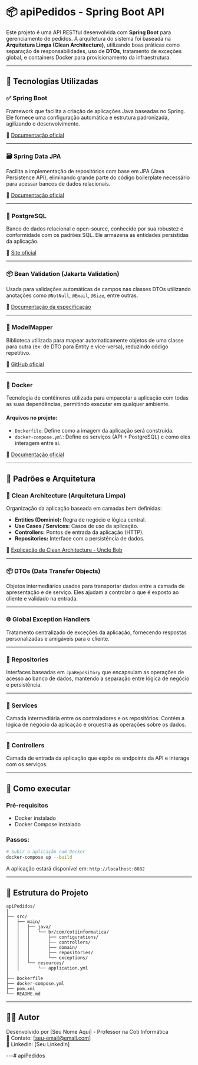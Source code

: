 # 📦 apiPedidos - Spring Boot API

Este projeto é uma API RESTful desenvolvida com **Spring Boot** para gerenciamento de pedidos. A arquitetura do sistema foi baseada na **Arquitetura Limpa (Clean Architecture)**, utilizando boas práticas como separação de responsabilidades, uso de **DTOs**, tratamento de exceções global, e containers Docker para provisionamento da infraestrutura.

---

## 🚀 Tecnologias Utilizadas

### ✅ Spring Boot
Framework que facilita a criação de aplicações Java baseadas no Spring. Ele fornece uma configuração automática e estrutura padronizada, agilizando o desenvolvimento.

🔗 [Documentação oficial](https://spring.io/projects/spring-boot)

---

### 🗃 Spring Data JPA
Facilita a implementação de repositórios com base em JPA (Java Persistence API), eliminando grande parte do código boilerplate necessário para acessar bancos de dados relacionais.

🔗 [Documentação oficial](https://spring.io/projects/spring-data-jpa)

---

### 🐘 PostgreSQL
Banco de dados relacional e open-source, conhecido por sua robustez e conformidade com os padrões SQL. Ele armazena as entidades persistidas da aplicação.

🔗 [Site oficial](https://www.postgresql.org/)

---

### 📦 Bean Validation (Jakarta Validation)
Usada para validações automáticas de campos nas classes DTOs utilizando anotações como `@NotNull`, `@Email`, `@Size`, entre outras.

🔗 [Documentação da especificação](https://jakarta.ee/specifications/bean-validation/)

---

### 🔄 ModelMapper
Biblioteca utilizada para mapear automaticamente objetos de uma classe para outra (ex: de DTO para Entity e vice-versa), reduzindo código repetitivo.

🔗 [GitHub oficial](https://github.com/modelmapper/modelmapper)

---

### 🐳 Docker
Tecnologia de contêineres utilizada para empacotar a aplicação com todas as suas dependências, permitindo executar em qualquer ambiente.

#### Arquivos no projeto:
- `Dockerfile`: Define como a imagem da aplicação será construída.
- `docker-compose.yml`: Define os serviços (API + PostgreSQL) e como eles interagem entre si.

🔗 [Documentação oficial](https://docs.docker.com/)

---

## 🧱 Padrões e Arquitetura

### 🧼 Clean Architecture (Arquitetura Limpa)
Organização da aplicação baseada em camadas bem definidas:
- **Entities (Domínio):** Regra de negócio e lógica central.
- **Use Cases / Services:** Casos de uso da aplicação.
- **Controllers:** Pontos de entrada da aplicação (HTTP).
- **Repositories:** Interface com a persistência de dados.

🔗 [Explicação de Clean Architecture - Uncle Bob](https://8thlight.com/blog/uncle-bob/2012/08/13/the-clean-architecture.html)

---

### 📦 DTOs (Data Transfer Objects)
Objetos intermediários usados para transportar dados entre a camada de apresentação e de serviço. Eles ajudam a controlar o que é exposto ao cliente e validado na entrada.

---

### 🌐 Global Exception Handlers
Tratamento centralizado de exceções da aplicação, fornecendo respostas personalizadas e amigáveis para o cliente.

---

### 🧾 Repositories
Interfaces baseadas em `JpaRepository` que encapsulam as operações de acesso ao banco de dados, mantendo a separação entre lógica de negócio e persistência.

---

### 🧠 Services
Camada intermediária entre os controladores e os repositórios. Contém a lógica de negócio da aplicação e orquestra as operações sobre os dados.

---

### 📡 Controllers
Camada de entrada da aplicação que expõe os endpoints da API e interage com os serviços.

---

## 🧪 Como executar

### Pré-requisitos
- Docker instalado
- Docker Compose instalado

### Passos:

```bash
# Subir a aplicação com Docker
docker-compose up --build
```

A aplicação estará disponível em: `http://localhost:8082`

---

## 📂 Estrutura do Projeto

```
apiPedidos/
│
├── src/
│   ├── main/
│   │   ├── java/
│   │   │   └── br/com/cotiinformatica/
│   │   │       ├── configurations/
│   │   │       ├── controllers/
│   │   │       ├── domain/
│   │   │       ├── repositories/
│   │   │       └── exceptions/
│   │   └── resources/
│   │       └── application.yml
│
├── Dockerfile
├── docker-compose.yml
├── pom.xml
└── README.md
```

---

## 👨‍💻 Autor

Desenvolvido por [Seu Nome Aqui] - Professor na Coti Informática  
📧 Contato: [seu-email@email.com]  
🔗 LinkedIn: [Seu LinkedIn]

---# apiPedidos
